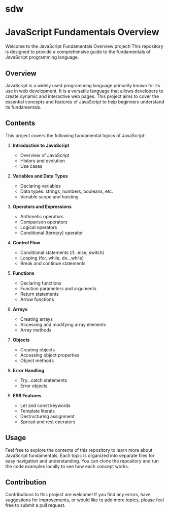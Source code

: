 # sdw
# JavaScript Fundamentals Overview

Welcome to the JavaScript Fundamentals Overview project! This repository is designed to provide a comprehensive guide to the fundamentals of JavaScript programming language.

## Overview

JavaScript is a widely used programming language primarily known for its use in web development. It is a versatile language that allows developers to create dynamic and interactive web pages. This project aims to cover the essential concepts and features of JavaScript to help beginners understand its fundamentals.

## Contents

This project covers the following fundamental topics of JavaScript:

1. **Introduction to JavaScript**
   - Overview of JavaScript
   - History and evolution
   - Use cases

2. **Variables and Data Types**
   - Declaring variables
   - Data types: strings, numbers, booleans, etc.
   - Variable scope and hoisting

3. **Operators and Expressions**
   - Arithmetic operators
   - Comparison operators
   - Logical operators
   - Conditional (ternary) operator

4. **Control Flow**
   - Conditional statements (if...else, switch)
   - Looping (for, while, do...while)
   - Break and continue statements

5. **Functions**
   - Declaring functions
   - Function parameters and arguments
   - Return statements
   - Arrow functions

6. **Arrays**
   - Creating arrays
   - Accessing and modifying array elements
   - Array methods

7. **Objects**
   - Creating objects
   - Accessing object properties
   - Object methods

8. **Error Handling**
   - Try...catch statements
   - Error objects

9. **ES6 Features**
   - Let and const keywords
   - Template literals
   - Destructuring assignment
   - Spread and rest operators

## Usage

Feel free to explore the contents of this repository to learn more about JavaScript fundamentals. Each topic is organized into separate files for easy navigation and understanding. You can clone the repository and run the code examples locally to see how each concept works.

## Contribution

Contributions to this project are welcome! If you find any errors, have suggestions for improvements, or would like to add more topics, please feel free to submit a pull request.